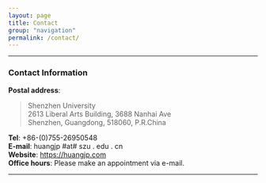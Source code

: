 ```yaml
---
layout: page
title: Contact
group: "navigation"
permalink: /contact/
---
```


---
### Contact Information

**Postal address**:   
>  Shenzhen University  
>  2613 Liberal Arts Building, 3688 Nanhai Ave  
>  Shenzhen, Guangdong, 518060, P.R.China   

**Tel**: +86-(0)755-26950548  
**E-mail**: huangjp #at# szu . edu . cn   
**Website**: <https://huangjp.com>   
**Office hours**: Please make an appointment via e-mail.

---
